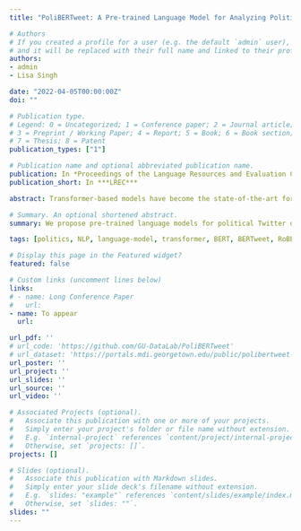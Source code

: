 ```yaml
---
title: "PoliBERTweet: A Pre-trained Language Model for Analyzing Political Content on Twitter"

# Authors
# If you created a profile for a user (e.g. the default `admin` user), write the username (folder name) here 
# and it will be replaced with their full name and linked to their profile.
authors:
- admin
- Lisa Singh

date: "2022-04-05T00:00:00Z"
doi: ""

# Publication type.
# Legend: 0 = Uncategorized; 1 = Conference paper; 2 = Journal article;
# 3 = Preprint / Working Paper; 4 = Report; 5 = Book; 6 = Book section;
# 7 = Thesis; 8 = Patent
publication_types: ["1"]

# Publication name and optional abbreviated publication name.
publication: In *Proceedings of the Language Resources and Evaluation Conference  (LREC)*
publication_short: In ***LREC***

abstract: Transformer-based models have become the state-of-the-art for numerous natural language processing (NLP) tasks, especially for noisy data sets, including social media posts. For example, BERTweet, pre-trained RoBERTa on a large amount of Twitter data, has achieved state-of-the-art results on several Twitter NLP tasks. We argue that it is not only important to have general pre-trained models for a social media platform, but also domain-specific ones that better capture domain-specific language context. Domain-specific resources are not only important for NLP tasks associated with a specific domain, but they are also useful for understanding language differences across domains. One domain that receives a large amount of attention is politics, more specifically political elections. Towards that end, we release PoliBERTweet, a pre-trained language model trained from BERTweet on over 83M US 2020 election-related English tweets. While the construction of the resource is fairly straightforward, we believe that it can be used for many important downstream tasks involving language, including political misinformation analysis and election public opinion analysis. To show the value of this resource, we evaluate PoliBERTweet on different NLP tasks. The results show that our model outperforms general-purpose language models in domain-specific contexts, highlighting the value of domain-specific models for more detailed linguistic analysis. We also extend other existing language models with a sample of these data and show their value for presidential candidate stance detection, a context-specific task. We release PoliBERTweet and these other models to the community to advance interdisciplinary research related to Election 2020.

# Summary. An optional shortened abstract.
summary: We propose pre-trained language models for political Twitter data. We evaluate all models and report results. We release both data and pre-trained models.

tags: [politics, NLP, language-model, transformer, BERT, BERTweet, RoBERTa, election-2020, twitter]

# Display this page in the Featured widget?
featured: false

# Custom links (uncomment lines below)
links:
# - name: Long Conference Paper
#   url: 
- name: To appear
  url: 

url_pdf: ''
# url_code: 'https://github.com/GU-DataLab/PoliBERTweet'
# url_dataset: 'https://portals.mdi.georgetown.edu/public/polibertweet-masked-token-prediction'
url_poster: ''
url_project: ''
url_slides: ''
url_source: ''
url_video: ''

# Associated Projects (optional).
#   Associate this publication with one or more of your projects.
#   Simply enter your project's folder or file name without extension.
#   E.g. `internal-project` references `content/project/internal-project/index.md`.
#   Otherwise, set `projects: []`.
projects: []

# Slides (optional).
#   Associate this publication with Markdown slides.
#   Simply enter your slide deck's filename without extension.
#   E.g. `slides: "example"` references `content/slides/example/index.md`.
#   Otherwise, set `slides: ""`.
slides: ""
---
```

